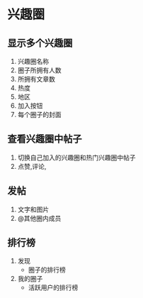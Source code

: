 # 兴趣圈

## 显示多个兴趣圈
1. 兴趣圈名称
2. 圈子所拥有人数
3. 所拥有文章数
4. 热度
5. 地区
6. 加入按钮
7. 每个圈子的封面

## 查看兴趣圈中帖子
1. 切换自己加入的兴趣圈和热门兴趣圈中帖子
2. 点赞,评论,

## 发帖
1. 文字和图片
2. @其他圈内成员

## 排行榜
1. 发现
    - 圈子的排行榜
2. 我的圈子
    - 活跃用户的排行榜